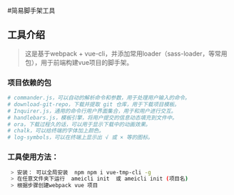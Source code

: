 
#简易脚手架工具

## 工具介绍
 > 这是基于webpack + vue-cli，并添加常用loader（sass-loader，等常用包），用于前端构建vue项目的脚手架。

### 项目依赖的包
``` bash
# commander.js，可以自动的解析命令和参数，用于处理用户输入的命令。
# download-git-repo，下载并提取 git 仓库，用于下载项目模板。
# Inquirer.js，通用的命令行用户界面集合，用于和用户进行交互。
# handlebars.js，模板引擎，将用户提交的信息动态填充到文件中。
# ora，下载过程久的话，可以用于显示下载中的动画效果。
# chalk，可以给终端的字体加上颜色。
# log-symbols，可以在终端上显示出 √ 或 × 等的图标。
```
### 工具使用方法：
``` bash
 > 安装： 可以全局安装  npm npm i vue-tmp-cli -g
 > 在任意文件夹下运行  ameicli init  或 ameicli init (项目名)
 > 根据步骤创建webpack vue 项目

```